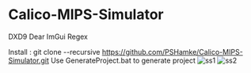 # Calico-MIPS-Simulator
DXD9
Dear ImGui
Regex

Install : git clone --recursive https://github.com/PSHamke/Calico-MIPS-Simulator.git
Use GenerateProject.bat to generate project 
![ss1](https://user-images.githubusercontent.com/84157045/176039229-dad0d3d8-6f3e-4eb5-8854-e30daf7ce235.png)
![ss2](https://user-images.githubusercontent.com/84157045/176039258-e38617c3-b6b7-41c4-abc9-9f7c46eac356.png)
